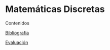 # Matemáticas Discretas

Contenidos


[Bibliografia](bibliografia.html)


[Evaluación](evaluacion.html)
